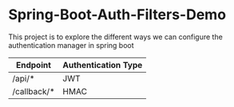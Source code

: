 # Spring-Boot-Auth-Filters-Demo
This project is to explore the different ways we can configure the authentication manager in spring boot

| Endpoint    | Authentication Type |
|-------------|---------------------|
| /api/*      | JWT                 |
| /callback/* | HMAC                |
